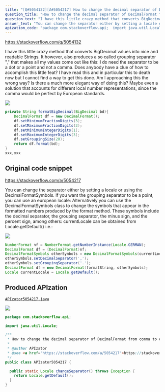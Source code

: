 ```yaml
---
title: "[Q#5054132][A#5054217] How to change the decimal separator of DecimalFormat from comma to dot/point?"
question_title: "How to change the decimal separator of DecimalFormat from comma to dot/point?"
question_text: "I have this little crazy method that converts BigDecimal values into nice and readable Strings. It however, also produces a so called grouping separator \",\" that makes all my values come out like this: I do need the separator to be a dot or a point and not a comma.  Does anybody have a clue of how to accomplish this little feat? I have read this and in particular this to death now but I cannot find a way to get this done. Am I approaching this the wrong way? Is there a much more elegant way of doing this? Maybe even a solution that accounts for different local number representations, since the comma would be perfect by European standards."
answer_text: "You can change the separator either by setting a locale or using the DecimalFormatSymbols. If you want the grouping separator to be a point, you can use an european locale: Alternatively you can use the DecimalFormatSymbols class to change the symbols that appear in the formatted numbers produced by the format method. These symbols include the decimal separator, the grouping separator, the minus sign, and the percent sign, among others: currentLocale can be obtained from Locale.getDefault() i.e.:"
apization_code: "package com.stackoverflow.api;  import java.util.Locale;  /**  * How to change the decimal separator of DecimalFormat from comma to dot/point?  *  * @author APIzator  * @see <a href=\"https://stackoverflow.com/a/5054217\">https://stackoverflow.com/a/5054217</a>  */ public class APIzator5054217 {    public static Locale changeSeparator() throws Exception {     return Locale.getDefault();   } }"
---
```


https://stackoverflow.com/q/5054132

I have this little crazy method that converts BigDecimal values into nice and readable Strings.
It however, also produces a so called grouping separator &quot;,&quot; that makes all my values come out like this:
I do need the separator to be a dot or a point and not a comma. 
Does anybody have a clue of how to accomplish this little feat?
I have read this and in particular this to death now but I cannot find a way to get this done.
Am I approaching this the wrong way? Is there a much more elegant way of doing this? Maybe even a solution that accounts for different local number representations, since the comma would be perfect by European standards.


<div class="code-logo"><img src="/stackoverflow.png" /></div>

```java
private String formatBigDecimal(BigDecimal bd){
    DecimalFormat df = new DecimalFormat();
    df.setMinimumFractionDigits(3);
    df.setMaximumFractionDigits(3);
    df.setMinimumIntegerDigits(1);
    df.setMaximumIntegerDigits(3);
    df.setGroupingSize(20);
    return df.format(bd);
}
xxx,xxx
```


## Original code snippet

https://stackoverflow.com/a/5054217

You can change the separator either by setting a locale or using the DecimalFormatSymbols.
If you want the grouping separator to be a point, you can use an european locale:
Alternatively you can use the DecimalFormatSymbols class to change the symbols that appear in the formatted numbers produced by the format method. These symbols include the decimal separator, the grouping separator, the minus sign, and the percent sign, among others:
currentLocale can be obtained from Locale.getDefault() i.e.:

<div class="code-logo"><img src="/stackoverflow.png" /></div>

```java
NumberFormat nf = NumberFormat.getNumberInstance(Locale.GERMAN);
DecimalFormat df = (DecimalFormat)nf;
DecimalFormatSymbols otherSymbols = new DecimalFormatSymbols(currentLocale);
otherSymbols.setDecimalSeparator(',');
otherSymbols.setGroupingSeparator('.'); 
DecimalFormat df = new DecimalFormat(formatString, otherSymbols);
Locale currentLocale = Locale.getDefault();
```

## Produced APIzation

[`APIzator5054217.java`](https://github.com/pasqualesalza/apization-temp/raw/main/data/search/APIzator5054217.java)

<div class="code-logo"><img src="/apizator.png" /></div>

```java
package com.stackoverflow.api;

import java.util.Locale;

/**
 * How to change the decimal separator of DecimalFormat from comma to dot/point?
 *
 * @author APIzator
 * @see <a href="https://stackoverflow.com/a/5054217">https://stackoverflow.com/a/5054217</a>
 */
public class APIzator5054217 {

  public static Locale changeSeparator() throws Exception {
    return Locale.getDefault();
  }
}

```